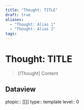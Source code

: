 ```yaml
---
title: "Thought: TITLE"
draft: true
aliases:
  - "Thought: Alias 1"
  - "Thought: Alias 2"
tags:
---
```


# Thought: TITLE
> [!Thought]
> Content

## Dataview
ptopic:: [[]]
type:: template
level:: 0